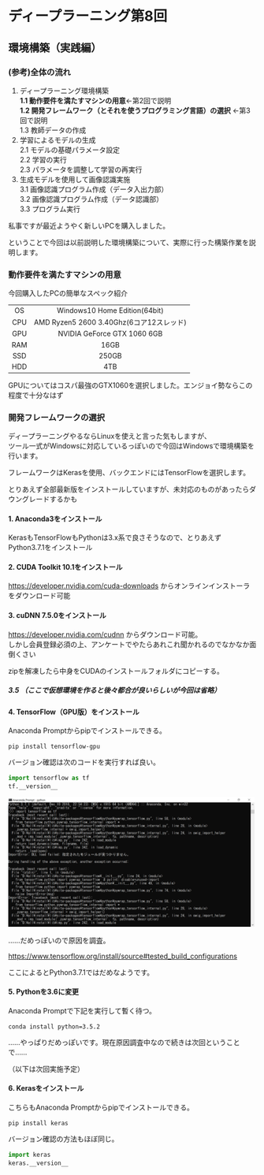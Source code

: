 # ディープラーニング第8回

## 環境構築（実践編）

### (参考)全体の流れ

1. ディープラーニング環境構築  
**1.1 動作要件を満たすマシンの用意**←第2回で説明  
**1.2 開発フレームワーク（とそれを使うプログラミング言語）の選択**  ←第3回で説明  
1.3 教師データの作成  
2. 学習によるモデルの生成  
2.1 モデルの基礎パラメータ設定  
2.2 学習の実行  
2.3 パラメータを調整して学習の再実行  
3. 生成モデルを使用して画像認識実施  
3.1 画像認識プログラム作成（データ入出力部）  
3.2 画像認識プログラム作成（データ認識部）  
3.3 プログラム実行

私事ですが最近ようやく新しいPCを購入しました。

ということで今回は以前説明した環境構築について、実際に行った構築作業を説明します。

### 動作要件を満たすマシンの用意

今回購入したPCの簡単なスペック紹介

|||
|:-:|:-:|
| OS   | Windows10 Home Edition(64bit) |
| CPU   | AMD Ryzen5 2600 3.40Ghz(6コア12スレッド) |
| GPU   | NVIDIA GeForce GTX 1060 6GB |
| RAM   | 16GB |
| SSD   | 250GB |
| HDD   | 4TB |

GPUについてはコスパ最強のGTX1060を選択しました。エンジョイ勢ならこの程度で十分なはず

### 開発フレームワークの選択

ディープラーニングやるならLinuxを使えと言った気もしますが、  
ツール一式がWindowsに対応しているっぽいので今回はWindowsで環境構築を行います。

フレームワークはKerasを使用、バックエンドにはTensorFlowを選択します。

とりあえず全部最新版をインストールしていますが、未対応のものがあったらダウングレードするかも

#### 1. Anaconda3をインストール

KerasもTensorFlowもPythonは3.x系で良さそうなので、とりあえずPython3.7.1をインストール

#### 2. CUDA Toolkit 10.1をインストール

https://developer.nvidia.com/cuda-downloads
からオンラインインストーラをダウンロード可能

#### 3. cuDNN 7.5.0をインストール

https://developer.nvidia.com/cudnn
からダウンロード可能。  
しかし会員登録必須の上、アンケートでやたらあれこれ聞かれるのでなかなか面倒くさい

zipを解凍したら中身をCUDAのインストールフォルダにコピーする。

##### 3.5 （ここで仮想環境を作ると後々都合が良いらしいが今回は省略）

#### 4. TensorFlow（GPU版）をインストール

Anaconda Promptからpipでインストールできる。

```
pip install tensorflow-gpu
```

バージョン確認は次のコードを実行すれば良い。

```python
import tensorflow as tf
tf.__version__
```

<img src="tensorflow1.png" width="500">

……だめっぽいので原因を調査。

https://www.tensorflow.org/install/source#tested_build_configurations

ここによるとPython3.7.1ではだめなようです。

#### 5. Pythonを3.6に変更

Anaconda Promptで下記を実行して暫く待つ。
```
conda install python=3.5.2
```

……やっぱりだめっぽいです。現在原因調査中なので続きは次回ということで……

（以下は次回実施予定）

#### 6. Kerasをインストール

こちらもAnaconda Promptからpipでインストールできる。

```
pip install keras
```

バージョン確認の方法もほぼ同じ。

```python
import keras
keras.__version__
```
